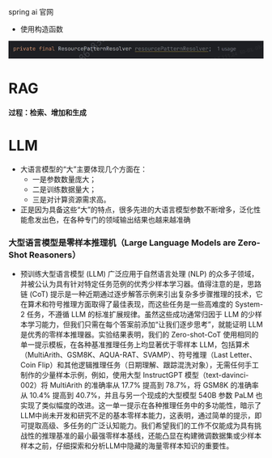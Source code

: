 spring  ai 官网

- 使用构造函数

![image-20250428153145661](./ai.assets/image-20250428153145661.png)

# RAG

#### 过程：检索、增加和生成



# LLM

- 大语言模型的“大”主要体现几个方面在：
  - 一是参数数量庞大；
  - 二是训练数据量大；
  - 三是对计算资源需求高。
- 正是因为具备这些“大”的特点，很多先进的大语言模型参数不断增多，泛化性能愈发出色，在各种专门的领域输出结果也越来越准确

### 大型语言模型是零样本推理机（Large Language Models are Zero-Shot Reasoners）

- 预训练大型语言模型 (LLM) 广泛应用于自然语言处理 (NLP) 的众多子领域，并被公认为具有针对特定任务范例的优秀少样本学习器。值得注意的是，思路链 (CoT) 提示是一种近期通过逐步解答示例来引出复杂多步骤推理的技术，它在算术和符号推理方面取得了最佳表现，而这些任务是一些高难度的 System-2 任务，不遵循 LLM 的标准扩展规律。虽然这些成功通常归因于 LLM 的少样本学习能力，但我们只需在每个答案前添加“让我们逐步思考”，就能证明 LLM 是优秀的零样本推理器。实验结果表明，我们的 Zero-shot-CoT 使用相同的单一提示模板，在各种基准推理任务上均显著优于零样本 LLM，包括算术（MultiArith、GSM8K、AQUA-RAT、SVAMP）、符号推理（Last Letter、Coin Flip）和其他逻辑推理任务（日期理解、跟踪混洗对象），无需任何手工制作的少量样本示例，例如，使用大型 InstructGPT 模型（text-davinci-002）将 MultiArith 的准确率从 17.7% 提高到 78.7%，将 GSM8K 的准确率从 10.4% 提高到 40.7%，并且与另一个现成的大型模型 540B 参数 PaLM 也实现了类似幅度的改进。这一单一提示在各种推理任务中的多功能性，暗示了LLM中尚未开发和研究不足的基本零样本能力，这表明，通过简单的提示，即可提取高级、多任务的广泛认知能力。我们希望我们的工作不仅能成为具有挑战性的推理基准的最小最强零样本基线，还能凸显在构建微调数据集或少样本样本之前，仔细探索和分析LLM中隐藏的海量零样本知识的重要性。
